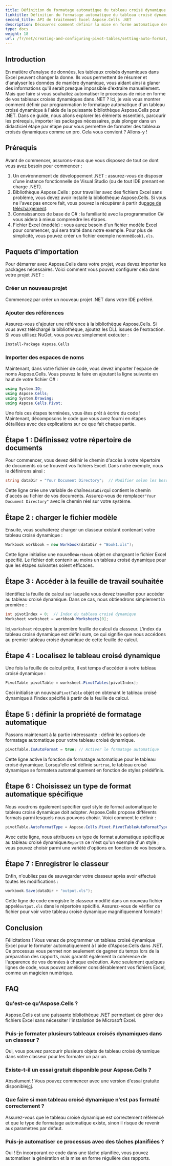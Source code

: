 ```yaml
---
title: Définition du formatage automatique du tableau croisé dynamique par programmation dans .NET
linktitle: Définition du formatage automatique du tableau croisé dynamique par programmation dans .NET
second_title: API de traitement Excel Aspose.Cells .NET
description: Découvrez comment définir la mise en forme automatique des tableaux croisés dynamiques Excel par programmation à l'aide d'Aspose.Cells pour .NET dans ce didacticiel détaillé étape par étape.
type: docs
weight: 18
url: /fr/net/creating-and-configuring-pivot-tables/setting-auto-format/
---
```

## Introduction
En matière d'analyse de données, les tableaux croisés dynamiques dans Excel peuvent changer la donne. Ils vous permettent de résumer et d'analyser les données de manière dynamique, vous aidant ainsi à glaner des informations qu'il serait presque impossible d'extraire manuellement. Mais que faire si vous souhaitez automatiser le processus de mise en forme de vos tableaux croisés dynamiques dans .NET ? Ici, je vais vous montrer comment définir par programmation le formatage automatique d'un tableau croisé dynamique à l'aide de la puissante bibliothèque Aspose.Cells pour .NET.
Dans ce guide, nous allons explorer les éléments essentiels, parcourir les prérequis, importer les packages nécessaires, puis plonger dans un didacticiel étape par étape pour vous permettre de formater des tableaux croisés dynamiques comme un pro. Cela vous convient ? Allons-y !
## Prérequis
Avant de commencer, assurons-nous que vous disposez de tout ce dont vous avez besoin pour commencer :
1. Un environnement de développement .NET : assurez-vous de disposer d’une instance fonctionnelle de Visual Studio (ou de tout IDE prenant en charge .NET).
2.  Bibliothèque Aspose.Cells : pour travailler avec des fichiers Excel sans problème, vous devez avoir installé la bibliothèque Aspose.Cells. Si vous ne l'avez pas encore fait, vous pouvez la récupérer à partir du[page de téléchargement](https://releases.aspose.com/cells/net/).
3. Connaissances de base de C# : la familiarité avec la programmation C# vous aidera à mieux comprendre les étapes.
4.  Fichier Excel (modèle) : vous aurez besoin d'un fichier modèle Excel pour commencer, qui sera traité dans notre exemple. Pour plus de simplicité, vous pouvez créer un fichier exemple nommé`Book1.xls`.
## Paquets d'importation
Pour démarrer avec Aspose.Cells dans votre projet, vous devez importer les packages nécessaires. Voici comment vous pouvez configurer cela dans votre projet .NET :
### Créer un nouveau projet
Commencez par créer un nouveau projet .NET dans votre IDE préféré. 
### Ajouter des références
Assurez-vous d'ajouter une référence à la bibliothèque Aspose.Cells. Si vous avez téléchargé la bibliothèque, ajoutez les DLL issues de l'extraction. Si vous utilisez NuGet, vous pouvez simplement exécuter :
```bash
Install-Package Aspose.Cells
```
### Importer des espaces de noms
Maintenant, dans votre fichier de code, vous devez importer l'espace de noms Aspose.Cells. Vous pouvez le faire en ajoutant la ligne suivante en haut de votre fichier C# :
```csharp
using System.IO;
using Aspose.Cells;
using System.Drawing;
using Aspose.Cells.Pivot;
```
Une fois ces étapes terminées, vous êtes prêt à écrire du code !
Maintenant, décomposons le code que vous avez fourni en étapes détaillées avec des explications sur ce que fait chaque partie. 
## Étape 1 : Définissez votre répertoire de documents
Pour commencer, vous devez définir le chemin d'accès à votre répertoire de documents où se trouvent vos fichiers Excel. Dans notre exemple, nous le définirons ainsi :
```csharp
string dataDir = "Your Document Directory";  // Modifier selon les besoins
```
 Cette ligne crée une variable de chaîne`dataDir`qui contient le chemin d'accès au fichier de vos documents. Assurez-vous de remplacer`"Your Document Directory"` avec le chemin réel sur votre système.
## Étape 2 : charger le fichier modèle
Ensuite, vous souhaiterez charger un classeur existant contenant votre tableau croisé dynamique :
```csharp
Workbook workbook = new Workbook(dataDir + "Book1.xls");
```
 Cette ligne initialise une nouvelle`Workbook` objet en chargeant le fichier Excel spécifié. Le fichier doit contenir au moins un tableau croisé dynamique pour que les étapes suivantes soient efficaces.
## Étape 3 : Accéder à la feuille de travail souhaitée
Identifiez la feuille de calcul sur laquelle vous devez travailler pour accéder au tableau croisé dynamique. Dans ce cas, nous obtiendrons simplement la première :
```csharp
int pivotIndex = 0;  // Index du tableau croisé dynamique
Worksheet worksheet = workbook.Worksheets[0];
```
 Ici,`worksheet` récupère la première feuille de calcul du classeur. L'index du tableau croisé dynamique est défini sur`0`, ce qui signifie que nous accédons au premier tableau croisé dynamique de cette feuille de calcul.
## Étape 4 : Localisez le tableau croisé dynamique
Une fois la feuille de calcul prête, il est temps d'accéder à votre tableau croisé dynamique :
```csharp
PivotTable pivotTable = worksheet.PivotTables[pivotIndex];
```
 Ceci initialise un nouveau`PivotTable` objet en obtenant le tableau croisé dynamique à l'index spécifié à partir de la feuille de calcul.
## Étape 5 : définir la propriété de formatage automatique
Passons maintenant à la partie intéressante : définir les options de formatage automatique pour votre tableau croisé dynamique.
```csharp
pivotTable.IsAutoFormat = true; // Activer le formatage automatique
```
 Cette ligne active la fonction de formatage automatique pour le tableau croisé dynamique. Lorsqu'elle est définie sur`true`, le tableau croisé dynamique se formatera automatiquement en fonction de styles prédéfinis.
## Étape 6 : Choisissez un type de format automatique spécifique
Nous voudrons également spécifier quel style de format automatique le tableau croisé dynamique doit adopter. Aspose.Cells propose différents formats parmi lesquels nous pouvons choisir. Voici comment le définir :
```csharp
pivotTable.AutoFormatType = Aspose.Cells.Pivot.PivotTableAutoFormatType.Report5;
```
 Avec cette ligne, nous attribuons un type de format automatique spécifique au tableau croisé dynamique.`Report5` ce n'est qu'un exemple d'un style ; vous pouvez choisir parmi une variété d'options en fonction de vos besoins. 
## Étape 7 : Enregistrer le classeur
Enfin, n'oubliez pas de sauvegarder votre classeur après avoir effectué toutes les modifications :
```csharp
workbook.Save(dataDir + "output.xls");
```
 Cette ligne de code enregistre le classeur modifié dans un nouveau fichier appelé`output.xls` dans le répertoire spécifié. Assurez-vous de vérifier ce fichier pour voir votre tableau croisé dynamique magnifiquement formaté !
## Conclusion
Félicitations ! Vous venez de programmer un tableau croisé dynamique Excel pour le formater automatiquement à l'aide d'Aspose.Cells dans .NET. Ce processus vous permet non seulement de gagner du temps lors de la préparation des rapports, mais garantit également la cohérence de l'apparence de vos données à chaque exécution. Avec seulement quelques lignes de code, vous pouvez améliorer considérablement vos fichiers Excel, comme un magicien numérique.
## FAQ
### Qu'est-ce qu'Aspose.Cells ?
Aspose.Cells est une puissante bibliothèque .NET permettant de gérer des fichiers Excel sans nécessiter l'installation de Microsoft Excel.
### Puis-je formater plusieurs tableaux croisés dynamiques dans un classeur ?
Oui, vous pouvez parcourir plusieurs objets de tableau croisé dynamique dans votre classeur pour les formater un par un.
### Existe-t-il un essai gratuit disponible pour Aspose.Cells ?
 Absolument ! Vous pouvez commencer avec une version d'essai gratuite disponible[ici](https://releases.aspose.com/).
### Que faire si mon tableau croisé dynamique n’est pas formaté correctement ?
Assurez-vous que le tableau croisé dynamique est correctement référencé et que le type de formatage automatique existe, sinon il risque de revenir aux paramètres par défaut.
### Puis-je automatiser ce processus avec des tâches planifiées ?
Oui ! En incorporant ce code dans une tâche planifiée, vous pouvez automatiser la génération et la mise en forme régulière des rapports.
